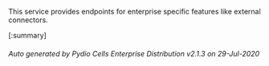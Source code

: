 






This service provides endpoints for enterprise specific features like external connectors.

[:summary]

###### Auto generated by Pydio Cells Enterprise Distribution v2.1.3 on 29-Jul-2020
